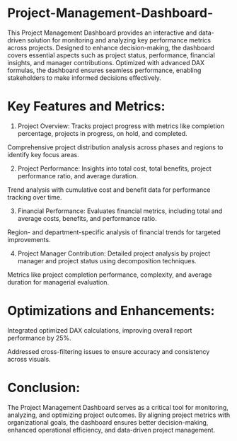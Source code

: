 # Project-Management-Dashboard-

This Project Management Dashboard provides an interactive and data-driven solution for monitoring and analyzing key performance metrics across projects. Designed to enhance decision-making, the dashboard covers essential aspects such as project status, performance, financial insights, and manager contributions. Optimized with advanced DAX formulas, the dashboard ensures seamless performance, enabling stakeholders to make informed decisions effectively.

# Key Features and Metrics:

1. Project Overview:
Tracks project progress with metrics like completion percentage, projects in progress, on hold, and completed.

Comprehensive project distribution analysis across phases and regions to identify key focus areas.

2. Project Performance:
Insights into total cost, total benefits, project performance ratio, and average duration.

Trend analysis with cumulative cost and benefit data for performance tracking over time.


3. Financial Performance:
Evaluates financial metrics, including total and average costs, benefits, and performance ratio.

Region- and department-specific analysis of financial trends for targeted improvements.


4. Project Manager Contribution:
Detailed project analysis by project manager and project status using decomposition techniques.

Metrics like project completion performance, complexity, and average duration for managerial evaluation.

# Optimizations and Enhancements:

Integrated optimized DAX calculations, improving overall report performance by 25%.

Addressed cross-filtering issues to ensure accuracy and consistency across visuals.

# Conclusion:

The Project Management Dashboard serves as a critical tool for monitoring, analyzing, and optimizing project outcomes. By aligning project metrics with organizational goals, the dashboard ensures better decision-making, enhanced operational efficiency, and data-driven project management.

